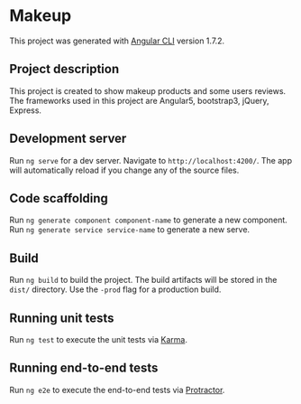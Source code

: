 # Makeup

This project was generated with [Angular CLI](https://github.com/angular/angular-cli) version 1.7.2.

## Project description

This project is created to show makeup products and some users reviews. The frameworks used in this project are Angular5, bootstrap3, jQuery, Express.

## Development server

Run `ng serve` for a dev server. Navigate to `http://localhost:4200/`. The app will automatically reload if you change any of the source files.

## Code scaffolding

Run `ng generate component component-name` to generate a new component. Run `ng generate service service-name` to generate a new serve.

## Build

Run `ng build` to build the project. The build artifacts will be stored in the `dist/` directory. Use the `-prod` flag for a production build.

## Running unit tests

Run `ng test` to execute the unit tests via [Karma](https://karma-runner.github.io).

## Running end-to-end tests

Run `ng e2e` to execute the end-to-end tests via [Protractor](http://www.protractortest.org/).
